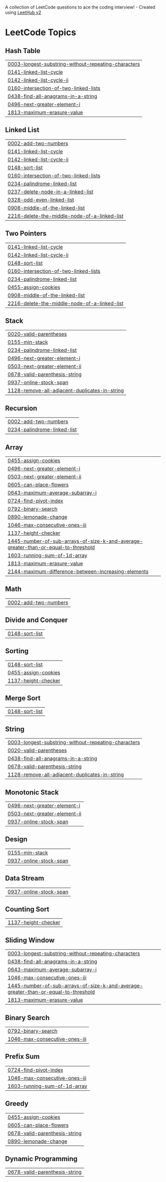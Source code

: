 A collection of LeetCode questions to ace the coding interview! - Created using [LeetHub v2](https://github.com/arunbhardwaj/LeetHub-2.0)
<!---LeetCode Topics Start-->
# LeetCode Topics
## Hash Table
|  |
| ------- |
| [0003-longest-substring-without-repeating-characters](https://github.com/janhvichandnani14/Leetcode-Solutions/tree/master/0003-longest-substring-without-repeating-characters) |
| [0141-linked-list-cycle](https://github.com/janhvichandnani14/Leetcode-Solutions/tree/master/0141-linked-list-cycle) |
| [0142-linked-list-cycle-ii](https://github.com/janhvichandnani14/Leetcode-Solutions/tree/master/0142-linked-list-cycle-ii) |
| [0160-intersection-of-two-linked-lists](https://github.com/janhvichandnani14/Leetcode-Solutions/tree/master/0160-intersection-of-two-linked-lists) |
| [0438-find-all-anagrams-in-a-string](https://github.com/janhvichandnani14/Leetcode-Solutions/tree/master/0438-find-all-anagrams-in-a-string) |
| [0496-next-greater-element-i](https://github.com/janhvichandnani14/Leetcode-Solutions/tree/master/0496-next-greater-element-i) |
| [1813-maximum-erasure-value](https://github.com/janhvichandnani14/Leetcode-Solutions/tree/master/1813-maximum-erasure-value) |
## Linked List
|  |
| ------- |
| [0002-add-two-numbers](https://github.com/janhvichandnani14/Leetcode-Solutions/tree/master/0002-add-two-numbers) |
| [0141-linked-list-cycle](https://github.com/janhvichandnani14/Leetcode-Solutions/tree/master/0141-linked-list-cycle) |
| [0142-linked-list-cycle-ii](https://github.com/janhvichandnani14/Leetcode-Solutions/tree/master/0142-linked-list-cycle-ii) |
| [0148-sort-list](https://github.com/janhvichandnani14/Leetcode-Solutions/tree/master/0148-sort-list) |
| [0160-intersection-of-two-linked-lists](https://github.com/janhvichandnani14/Leetcode-Solutions/tree/master/0160-intersection-of-two-linked-lists) |
| [0234-palindrome-linked-list](https://github.com/janhvichandnani14/Leetcode-Solutions/tree/master/0234-palindrome-linked-list) |
| [0237-delete-node-in-a-linked-list](https://github.com/janhvichandnani14/Leetcode-Solutions/tree/master/0237-delete-node-in-a-linked-list) |
| [0328-odd-even-linked-list](https://github.com/janhvichandnani14/Leetcode-Solutions/tree/master/0328-odd-even-linked-list) |
| [0908-middle-of-the-linked-list](https://github.com/janhvichandnani14/Leetcode-Solutions/tree/master/0908-middle-of-the-linked-list) |
| [2216-delete-the-middle-node-of-a-linked-list](https://github.com/janhvichandnani14/Leetcode-Solutions/tree/master/2216-delete-the-middle-node-of-a-linked-list) |
## Two Pointers
|  |
| ------- |
| [0141-linked-list-cycle](https://github.com/janhvichandnani14/Leetcode-Solutions/tree/master/0141-linked-list-cycle) |
| [0142-linked-list-cycle-ii](https://github.com/janhvichandnani14/Leetcode-Solutions/tree/master/0142-linked-list-cycle-ii) |
| [0148-sort-list](https://github.com/janhvichandnani14/Leetcode-Solutions/tree/master/0148-sort-list) |
| [0160-intersection-of-two-linked-lists](https://github.com/janhvichandnani14/Leetcode-Solutions/tree/master/0160-intersection-of-two-linked-lists) |
| [0234-palindrome-linked-list](https://github.com/janhvichandnani14/Leetcode-Solutions/tree/master/0234-palindrome-linked-list) |
| [0455-assign-cookies](https://github.com/janhvichandnani14/Leetcode-Solutions/tree/master/0455-assign-cookies) |
| [0908-middle-of-the-linked-list](https://github.com/janhvichandnani14/Leetcode-Solutions/tree/master/0908-middle-of-the-linked-list) |
| [2216-delete-the-middle-node-of-a-linked-list](https://github.com/janhvichandnani14/Leetcode-Solutions/tree/master/2216-delete-the-middle-node-of-a-linked-list) |
## Stack
|  |
| ------- |
| [0020-valid-parentheses](https://github.com/janhvichandnani14/Leetcode-Solutions/tree/master/0020-valid-parentheses) |
| [0155-min-stack](https://github.com/janhvichandnani14/Leetcode-Solutions/tree/master/0155-min-stack) |
| [0234-palindrome-linked-list](https://github.com/janhvichandnani14/Leetcode-Solutions/tree/master/0234-palindrome-linked-list) |
| [0496-next-greater-element-i](https://github.com/janhvichandnani14/Leetcode-Solutions/tree/master/0496-next-greater-element-i) |
| [0503-next-greater-element-ii](https://github.com/janhvichandnani14/Leetcode-Solutions/tree/master/0503-next-greater-element-ii) |
| [0678-valid-parenthesis-string](https://github.com/janhvichandnani14/Leetcode-Solutions/tree/master/0678-valid-parenthesis-string) |
| [0937-online-stock-span](https://github.com/janhvichandnani14/Leetcode-Solutions/tree/master/0937-online-stock-span) |
| [1128-remove-all-adjacent-duplicates-in-string](https://github.com/janhvichandnani14/Leetcode-Solutions/tree/master/1128-remove-all-adjacent-duplicates-in-string) |
## Recursion
|  |
| ------- |
| [0002-add-two-numbers](https://github.com/janhvichandnani14/Leetcode-Solutions/tree/master/0002-add-two-numbers) |
| [0234-palindrome-linked-list](https://github.com/janhvichandnani14/Leetcode-Solutions/tree/master/0234-palindrome-linked-list) |
## Array
|  |
| ------- |
| [0455-assign-cookies](https://github.com/janhvichandnani14/Leetcode-Solutions/tree/master/0455-assign-cookies) |
| [0496-next-greater-element-i](https://github.com/janhvichandnani14/Leetcode-Solutions/tree/master/0496-next-greater-element-i) |
| [0503-next-greater-element-ii](https://github.com/janhvichandnani14/Leetcode-Solutions/tree/master/0503-next-greater-element-ii) |
| [0605-can-place-flowers](https://github.com/janhvichandnani14/Leetcode-Solutions/tree/master/0605-can-place-flowers) |
| [0643-maximum-average-subarray-i](https://github.com/janhvichandnani14/Leetcode-Solutions/tree/master/0643-maximum-average-subarray-i) |
| [0724-find-pivot-index](https://github.com/janhvichandnani14/Leetcode-Solutions/tree/master/0724-find-pivot-index) |
| [0792-binary-search](https://github.com/janhvichandnani14/Leetcode-Solutions/tree/master/0792-binary-search) |
| [0890-lemonade-change](https://github.com/janhvichandnani14/Leetcode-Solutions/tree/master/0890-lemonade-change) |
| [1046-max-consecutive-ones-iii](https://github.com/janhvichandnani14/Leetcode-Solutions/tree/master/1046-max-consecutive-ones-iii) |
| [1137-height-checker](https://github.com/janhvichandnani14/Leetcode-Solutions/tree/master/1137-height-checker) |
| [1445-number-of-sub-arrays-of-size-k-and-average-greater-than-or-equal-to-threshold](https://github.com/janhvichandnani14/Leetcode-Solutions/tree/master/1445-number-of-sub-arrays-of-size-k-and-average-greater-than-or-equal-to-threshold) |
| [1603-running-sum-of-1d-array](https://github.com/janhvichandnani14/Leetcode-Solutions/tree/master/1603-running-sum-of-1d-array) |
| [1813-maximum-erasure-value](https://github.com/janhvichandnani14/Leetcode-Solutions/tree/master/1813-maximum-erasure-value) |
| [2144-maximum-difference-between-increasing-elements](https://github.com/janhvichandnani14/Leetcode-Solutions/tree/master/2144-maximum-difference-between-increasing-elements) |
## Math
|  |
| ------- |
| [0002-add-two-numbers](https://github.com/janhvichandnani14/Leetcode-Solutions/tree/master/0002-add-two-numbers) |
## Divide and Conquer
|  |
| ------- |
| [0148-sort-list](https://github.com/janhvichandnani14/Leetcode-Solutions/tree/master/0148-sort-list) |
## Sorting
|  |
| ------- |
| [0148-sort-list](https://github.com/janhvichandnani14/Leetcode-Solutions/tree/master/0148-sort-list) |
| [0455-assign-cookies](https://github.com/janhvichandnani14/Leetcode-Solutions/tree/master/0455-assign-cookies) |
| [1137-height-checker](https://github.com/janhvichandnani14/Leetcode-Solutions/tree/master/1137-height-checker) |
## Merge Sort
|  |
| ------- |
| [0148-sort-list](https://github.com/janhvichandnani14/Leetcode-Solutions/tree/master/0148-sort-list) |
## String
|  |
| ------- |
| [0003-longest-substring-without-repeating-characters](https://github.com/janhvichandnani14/Leetcode-Solutions/tree/master/0003-longest-substring-without-repeating-characters) |
| [0020-valid-parentheses](https://github.com/janhvichandnani14/Leetcode-Solutions/tree/master/0020-valid-parentheses) |
| [0438-find-all-anagrams-in-a-string](https://github.com/janhvichandnani14/Leetcode-Solutions/tree/master/0438-find-all-anagrams-in-a-string) |
| [0678-valid-parenthesis-string](https://github.com/janhvichandnani14/Leetcode-Solutions/tree/master/0678-valid-parenthesis-string) |
| [1128-remove-all-adjacent-duplicates-in-string](https://github.com/janhvichandnani14/Leetcode-Solutions/tree/master/1128-remove-all-adjacent-duplicates-in-string) |
## Monotonic Stack
|  |
| ------- |
| [0496-next-greater-element-i](https://github.com/janhvichandnani14/Leetcode-Solutions/tree/master/0496-next-greater-element-i) |
| [0503-next-greater-element-ii](https://github.com/janhvichandnani14/Leetcode-Solutions/tree/master/0503-next-greater-element-ii) |
| [0937-online-stock-span](https://github.com/janhvichandnani14/Leetcode-Solutions/tree/master/0937-online-stock-span) |
## Design
|  |
| ------- |
| [0155-min-stack](https://github.com/janhvichandnani14/Leetcode-Solutions/tree/master/0155-min-stack) |
| [0937-online-stock-span](https://github.com/janhvichandnani14/Leetcode-Solutions/tree/master/0937-online-stock-span) |
## Data Stream
|  |
| ------- |
| [0937-online-stock-span](https://github.com/janhvichandnani14/Leetcode-Solutions/tree/master/0937-online-stock-span) |
## Counting Sort
|  |
| ------- |
| [1137-height-checker](https://github.com/janhvichandnani14/Leetcode-Solutions/tree/master/1137-height-checker) |
## Sliding Window
|  |
| ------- |
| [0003-longest-substring-without-repeating-characters](https://github.com/janhvichandnani14/Leetcode-Solutions/tree/master/0003-longest-substring-without-repeating-characters) |
| [0438-find-all-anagrams-in-a-string](https://github.com/janhvichandnani14/Leetcode-Solutions/tree/master/0438-find-all-anagrams-in-a-string) |
| [0643-maximum-average-subarray-i](https://github.com/janhvichandnani14/Leetcode-Solutions/tree/master/0643-maximum-average-subarray-i) |
| [1046-max-consecutive-ones-iii](https://github.com/janhvichandnani14/Leetcode-Solutions/tree/master/1046-max-consecutive-ones-iii) |
| [1445-number-of-sub-arrays-of-size-k-and-average-greater-than-or-equal-to-threshold](https://github.com/janhvichandnani14/Leetcode-Solutions/tree/master/1445-number-of-sub-arrays-of-size-k-and-average-greater-than-or-equal-to-threshold) |
| [1813-maximum-erasure-value](https://github.com/janhvichandnani14/Leetcode-Solutions/tree/master/1813-maximum-erasure-value) |
## Binary Search
|  |
| ------- |
| [0792-binary-search](https://github.com/janhvichandnani14/Leetcode-Solutions/tree/master/0792-binary-search) |
| [1046-max-consecutive-ones-iii](https://github.com/janhvichandnani14/Leetcode-Solutions/tree/master/1046-max-consecutive-ones-iii) |
## Prefix Sum
|  |
| ------- |
| [0724-find-pivot-index](https://github.com/janhvichandnani14/Leetcode-Solutions/tree/master/0724-find-pivot-index) |
| [1046-max-consecutive-ones-iii](https://github.com/janhvichandnani14/Leetcode-Solutions/tree/master/1046-max-consecutive-ones-iii) |
| [1603-running-sum-of-1d-array](https://github.com/janhvichandnani14/Leetcode-Solutions/tree/master/1603-running-sum-of-1d-array) |
## Greedy
|  |
| ------- |
| [0455-assign-cookies](https://github.com/janhvichandnani14/Leetcode-Solutions/tree/master/0455-assign-cookies) |
| [0605-can-place-flowers](https://github.com/janhvichandnani14/Leetcode-Solutions/tree/master/0605-can-place-flowers) |
| [0678-valid-parenthesis-string](https://github.com/janhvichandnani14/Leetcode-Solutions/tree/master/0678-valid-parenthesis-string) |
| [0890-lemonade-change](https://github.com/janhvichandnani14/Leetcode-Solutions/tree/master/0890-lemonade-change) |
## Dynamic Programming
|  |
| ------- |
| [0678-valid-parenthesis-string](https://github.com/janhvichandnani14/Leetcode-Solutions/tree/master/0678-valid-parenthesis-string) |
<!---LeetCode Topics End-->